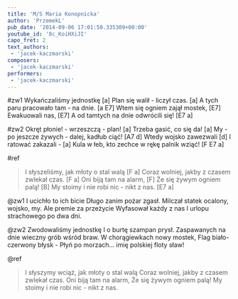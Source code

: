 ```yaml
---
title: 'M/S Maria Konopnicka'
author: 'PrzemekL'
pub_date: '2014-09-06 17:01:50.335309+00:00'
youtube_id: '8c_KoiHXiJI'
capo_fret: 2
text_authors:
 - 'jacek-kaczmarski'
composers:
 - 'jacek-kaczmarski'
performers:
 - 'jacek-kaczmarski'
---
```


#zw1
Wykańczaliśmy jednostkę [a]
Plan się walił - liczył czas. [a]
A tych paru pracowało tam - na dnie. [a E7]
Wtem się ogniem zajął mostek, [E7]
Ewakuowali nas, [E7]
A od tamtych na dnie odwrócili się! [E7 a]

#zw2
Okręt płonie! - wrzeszczą - plan! [a]
Trzeba gasić, co się da! [a]
My - po jeszcze żywych - dalej, kadłub ciąć! [A7 d]
Wtedy wojsko zawezwali [d]
I ratować zakazali - [a]
Kula w łeb, kto zechce w rękę palnik wziąć! [F E7 a]

#ref
>I słyszeliśmy, jak młoty o stal walą [F a]
>Coraz wolniej, jakby z czasem zwlekał czas. [F a]
>Oni biją tam na alarm, [F]
>Że się żywym ogniem palą! [B]
>My stoimy i nie robi nic - nikt z nas. [E7 a]

@zw1
I ucichło to ich bicie
Długo zanim pożar zgasł.
Milczał statek ocalony, wojsko, my.
Ale premie za przeżycie
Wyfasował każdy z nas
I urlopu strachowego po dwa dni.

@zw2
Zwodowaliśmy jednostkę
I o burtę szampan prysł.
Zaspawanych na dnie wieczny grób wśród braw.
W chorągiewkach nowy mostek,
Flag biało-czerwony błysk -
Płyń po morzach... imię polskiej floty sław!

@ref
>I słyszymy wciąż, jak młoty o stal walą
>Coraz wolniej, jakby z czasem zwlekał czas.
>Oni biją tam na alarm,
>Że się żywym ogniem palą!
>My stoimy i nie robi nic - nikt z nas.